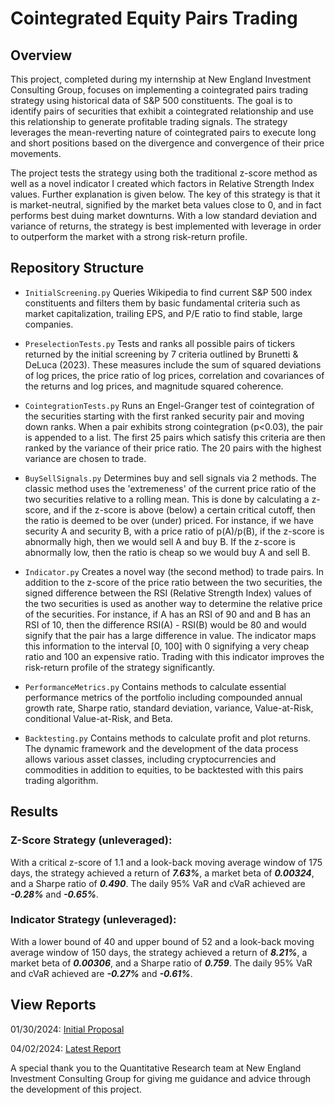 # Cointegrated Equity Pairs Trading

## Overview

This project, completed during my internship at New England Investment Consulting Group, focuses on implementing a cointegrated pairs trading strategy using historical data of S&P 500 constituents. The goal is to identify pairs of securities that exhibit a cointegrated relationship and use this relationship to generate profitable trading signals. The strategy leverages the mean-reverting nature of cointegrated pairs to execute long and short positions based on the divergence and convergence of their price movements. 

The project tests the strategy using both the traditional z-score method as well as a novel indicator I created which factors in Relative Strength Index values. Further explanation is given below. The key of this strategy is that it is market-neutral, signified by the market beta values close to 0, and in fact performs best duing market downturns. With a low standard deviation and variance of returns, the strategy is best implemented with leverage in order to outperform the market with a strong risk-return profile. 

## Repository Structure 

- ```InitialScreening.py``` Queries Wikipedia to find current S&P 500 index constituents and filters them by basic fundamental criteria such as market capitalization, trailing EPS, and P/E ratio to find stable, large companies.
  
- ```PreselectionTests.py``` Tests and ranks all possible pairs of tickers returned by the initial screening by 7 criteria outlined by Brunetti & DeLuca (2023). These measures include the sum of squared deviations of log prices, the price ratio of log prices, correlation and covariances of the returns and log prices, and magnitude squared coherence.
  
- ```CointegrationTests.py``` Runs an Engel-Granger test of cointegration of the securities starting with the first ranked security pair and moving down ranks. When a pair exhibits strong cointegration (p<0.03), the pair is appended to a list. The first 25 pairs which satisfy this criteria are then ranked by the variance of their price ratio. The 20 pairs with the highest variance are chosen to trade.
  
- ```BuySellSignals.py``` Determines buy and sell signals via 2 methods. The classic method uses the 'extremeness' of the current price ratio of the two securities relative to a rolling mean. This is done by calculating a z-score, and if the z-score is above (below) a certain critical cutoff, then the ratio is deemed to be over (under) priced. For instance, if we have security A and security B, with a price ratio of p(A)/p(B), if the z-score is abnormally high, then we would sell A and buy B. If the z-score is abnormally low, then the ratio is cheap so we would buy A and sell B.
  
- ```Indicator.py``` Creates a novel way (the second method) to trade pairs. In addition to the z-score of the price ratio between the two securities, the signed difference between the RSI (Relative Strength Index) values of the two securities is used as another way to determine the relative price of the securities. For instance, if A has an RSI of 90 and and B has an RSI of 10, then the difference RSI(A) - RSI(B) would be 80 and would signify that the pair has a large difference in value. The indicator maps this information to the interval [0, 100] with 0 signifying a very cheap ratio and 100 an expensive ratio. Trading with this indicator improves the risk-return profile of the strategy significantly.
  
- ```PerformanceMetrics.py``` Contains methods to calculate essential performance metrics of the portfolio including compounded annual growth rate, Sharpe ratio, standard deviation, variance, Value-at-Risk, conditional Value-at-Risk, and Beta.
  
- ```Backtesting.py``` Contains methods to calculate profit and plot returns. The dynamic framework and the development of the data process allows various asset classes, including cryptocurrencies and commodities in addition to equities, to be backtested with this pairs trading algorithm. 

## Results 

### Z-Score Strategy (unleveraged): 
With a critical z-score of 1.1 and a look-back moving average window of 175 days, the strategy achieved a return of ***7.63%***, a market beta of ***0.00324***, and a Sharpe ratio of ***0.490***. The daily 95% VaR and cVaR achieved are ***-0.28%*** and ***-0.65%***. 
### Indicator Strategy (unleveraged): 
With a lower bound of 40 and upper bound of 52 and a look-back moving average window of 150 days, the strategy achieved a return of ***8.21%***, a market beta of ***0.00306***, and a Sharpe ratio of ***0.759***. The daily 95% VaR and cVaR achieved are ***-0.27%*** and ***-0.61%***. 

## View Reports 
01/30/2024: 
[Initial Proposal](https://github.com/aryamann04/NEWEIGQuantInternship/files/14254910/Quant.Initial.Proposal.pdf)

04/02/2024: 
[Latest Report](https://github.com/aryamann04/NEWEIGQuantInternship/files/14887638/Week.7.Report.pptx.pdf)

A special thank you to the Quantitative Research team at New England Investment Consulting Group for giving me guidance and advice through the development of this project. 
